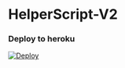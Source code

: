 # HelperScript-V2

### Deploy to heroku

[![Deploy](https://www.herokucdn.com/deploy/button.svg)](https://heroku.com/deploy?template=https://github.com/Jigarvarma2005/HelperScript-V2)
